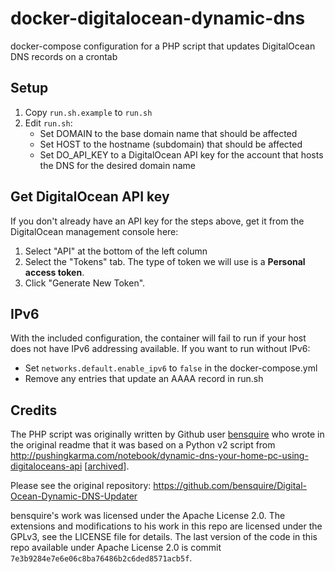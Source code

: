 # docker-digitalocean-dynamic-dns

docker-compose configuration for a PHP script that updates DigitalOcean DNS records on a crontab

## Setup

1. Copy `run.sh.example` to `run.sh`
2. Edit `run.sh`:
   - Set DOMAIN to the base domain name that should be affected
   - Set HOST to the hostname (subdomain) that should be affected
   - Set DO_API_KEY to a DigitalOcean API key for the account that hosts the DNS for the desired domain name

## Get DigitalOcean API key

If you don't already have an API key for the steps above, get it from the DigitalOcean management console here:

1. Select "API" at the bottom of the left column
2. Select the "Tokens" tab. The type of token we will use is a **Personal access token**.
3. Click "Generate New Token".

## IPv6

With the included configuration, the container will fail to run if your host does not have IPv6 addressing available. If you want to run without IPv6:

- Set `networks.default.enable_ipv6` to `false` in the docker-compose.yml
- Remove any entries that update an AAAA record in run.sh

## Credits

The PHP script was originally written by Github user [bensquire](https://github.com/bensquire) who wrote in the original readme that it was based on a Python v2 script from http://pushingkarma.com/notebook/dynamic-dns-your-home-pc-using-digitaloceans-api \[[archived](http://web.archive.org/web/20150219032808/http://pushingkarma.com/notebook/dynamic-dns-your-home-pc-using-digitaloceans-api/)\].

Please see the original repository: https://github.com/bensquire/Digital-Ocean-Dynamic-DNS-Updater

bensquire's work was licensed under the Apache License 2.0. The extensions and modifications to his work in this repo are licensed under the GPLv3, see the LICENSE file for details. The last version of the code in this repo available under Apache License 2.0 is commit
`7e3b9284e7e6e06c8ba76486b2c6ded8571acb5f`.
